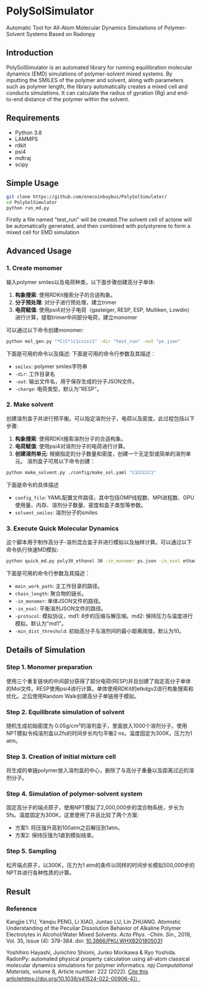 # PolySolSimulator
Automatic Tool for All-Atom Molecular Dynamics Simulations of Polymer-Solvent Systems Based on Radonpy

## Introduction
PolySolSimulator is an automated library for running equilibration molecular dynamics (EMD) simulations of polymer-solvent mixed systems. By inputting the SMILES of the polymer and solvent, along with parameters such as polymer length, the library automatically creates a mixed cell and conducts simulations. It can calculate the radius of gyration (Rg) and end-to-end distance of the polymer within the solvent.

## Requirements
- Python 3.8
- LAMMPS
- rdkit
- psi4
- mdtraj
- scipy

## Simple Usage
```bash
git clone https://github.com/onecoinbuybus/PolySolSimulator/
cd PolySolSimulator
python run_md.py
```
Firstly a file named "test_run" will be created.The solvent cell of actone will be automatically generated, and then combined with polystyrene to form a mixed cell for EMD simulation  

## Advanced Usage
### 1. Create monomer
输入polymer smiles以及电荷种类，以下面步骤创建高分子单体:  
1. **构象搜索**: 使用RDKit搜索分子的合适构象。
2. **分子预处理**: 对分子进行预处理，建立trimer
3. **电荷赋值**: 使用psi4对分子电荷（gasteiger, RESP, ESP, Mulliken, Lowdin）进行计算，提取trimer中间部分电荷，建立monomer

可以通过以下命令创建monomer:

```bash
python mol_gen.py "*C(C*)c1ccccc1" -dir "test_run" -out "ps.json"
```
下面是可用的命令以及描述:
下面是可用的命令行参数及其描述：
- `smiles`: polymer smiles字符串
- `-dir`: 工作目录名
- `-out`: 输出文件名，用于保存生成的分子JSON文件。
- `-charge`: 电荷类型，默认为"RESP"。

### 2. Make solvent
创建溶剂盒子并进行预平衡。可以指定溶剂分子，电荷以及密度。此过程包括以下步骤:  
1. **构象搜索**: 使用RDKit搜索溶剂分子的合适构象。
2. **电荷赋值**: 使用psi4对溶剂分子的电荷进行计算。
3. **创建溶剂单元**: 根据指定的分子数量和密度，创建一个无定型或简单的溶剂单元。
溶剂盒子可用以下命令创建：
```bash
python make_solvent.py ./config/make_sol.yaml "C1CCCCC1"
```
下面是命令的具体描述
- `config_file`: YAML配置文件路径，其中包括OMP线程数、MPI进程数、GPU使用量、内存、溶剂分子数量、密度和盒子类型等参数。
- `solvent_smiles`: 溶剂分子的smiles
### 3. Execute Quick Molecular Dynamics 

这个脚本用于制作高分子-溶剂混合盒子并进行模拟以及抽样计算。可以通过以下命令执行快速MD模拟:

```bash
python quick_md.py poly30_ethanol 30 -in_monomer ps.json -in_esol ethanol.json
```

下面是可用的命令行参数及其描述：
- `main_work_path`: 主工作目录的路径。
- `chain_length`: 聚合物的链长。
- `-in_monomer`: 单体JSON文件的路径。
- `-in_esol`: 平衡溶剂JSON文件的路径。
- `-protocol`: 模拟协议，md1: 8步的压缩与解压缩。md2: 保持压力与温度进行模拟。默认为"md1"。  
- `-min_dist_threshold`: 初始高分子与溶剂间的最小距离阈值，默认为10。

## Details of Simulation

### Step 1. Monomer preparation  
使用三个重复链块的中间部分获得了部分电荷(RESP)并且创建了指定高分子单体的Mol文件。RESP使用psi4进行计算。单体使用RDKit的etkdgv2进行构象搜索和优化。之后使用Random Walk创建高分子单链用于模拟。

### Step 2. Equilibrate simulation of solvent  
随机生成初始密度为 0.05g/cm³的溶剂盒子，里面放入1000个溶剂分子。使用NPT模拟令纯溶剂盒以2fs的时间步长均匀平衡2 ns。温度固定为300K，压力为1 atm。

### Step 3. Creation of initial mixture cell  
将生成的单链polymer放入溶剂盒的中心，删除了与高分子重叠以及距离过近的溶剂分子。

### Step 4. Simulation of polymer-solvent system  
固定高分子的端点原子，使用NPT模拟了2,000,000步的混合物系统，步长为5fs。温度固定为300K，这里使用了并且比较了两个方案:
  - 方案1: 将压强升高到100atm之后解压到1atm。
  - 方案2: 保持压强为1直到模拟结束。

### Step 5. Sampling  
松开端点原子，以300K，压力为1 atm的条件以同样的时间步长模拟500,000步的NPT并进行各种性质的计算。

## Result

### Reference
Kangjie LYU, Yanqiu PENG, Li XIAO, Juntao LU, Lin ZHUANG. Atomistic Understanding of the Peculiar Dissolution Behavior of Alkaline Polymer Electrolytes in Alcohol/Water Mixed Solvents. _Acta Phys. -Chim. Sin._, 2019, Vol. 35, Issue (4): 378-384. doi: [10.3866/PKU.WHXB201805031](https://doi.org/10.3866/PKU.WHXB201805031)

Yoshihiro Hayashi, Junichiro Shiomi, Junko Morikawa & Ryo Yoshida. RadonPy: automated physical property calculation using all-atom classical molecular dynamics simulations for polymer informatics. _npj Computational Materials_, volume 8, Article number: 222 (2022). [Cite this article]([https://doi.org/10.1038/s41524-022-00906-4)https://doi.org/10.1038/s41524-022-00906-4]）


